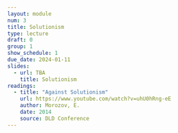 ```yaml
---
layout: module
num: 3
title: Solutionism
type: lecture
draft: 0
group: 1
show_schedule: 1
due_date: 2024-01-11
slides:
  - url: TBA
    title: Solutionism
readings:
  - title: "Against Solutionism"
    url: https://www.youtube.com/watch?v=uhU0hRng-eE
    author: Morozov, E.
    date: 2014
    source: DLD Conference
---
```


